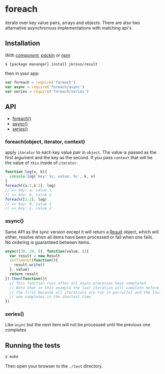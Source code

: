 
# foreach

  iterate over key value pairs, arrays and objects. There are also two alternative asynchronous implementations with matching api's

## Installation

_With [component](//github.com/component/component), [packin](//github.com/jkroso/packin) or [npm](//github.com/isaacs/npm)_  

    $ {package mananger} install jkroso/result

then in your app:

```js
var foreach = require('foreach')
var async = require('foreach/async')
var series = require('foreach/series')
```

## API

- [foreach()](#foreach)
- [async()](#async)
- [series()](#series)

### foreach(object, iterator, context)

  apply `iterator` to each key value pair in `object`. The value is passed as the first argument and the key as the second. If you pass `context` that will be the value of `this` inside of `iterator`.

```js
function log(v, k){
  console.log('key: %s, value: %s', k, v)
}
foreach({a:1,b:2}, log)
// => key: a, value 1
// => key: b, value 2
foreach([1,2], log)
// => key: 0, value 1
// => key: 1, value 2
```

### async()

  Same API as the sync version except it will return a [Result](//github.com/jkroso/result) object, which will either, resolve when all items have been processed or fail when one fails. No ordering is guaranteed between items.

```js
async([20, 10, 0], function(value, i){
  var result = new Result
  setTimeout(function(){
    result.write()
  }, value)
  return result
}).then(function(){
  // This function runs after all async processes have completed
  // Note that in this example the last iteration will complete before
  // the first because all iterations are run in parrallel and the last 
  // one completes in the shortest time
})
```

### series()

  Like `async` but the next item will not be processed until the previous one completes

## Running the tests

```bash
$ make
```
Then open your browser to the `./test` directory.
